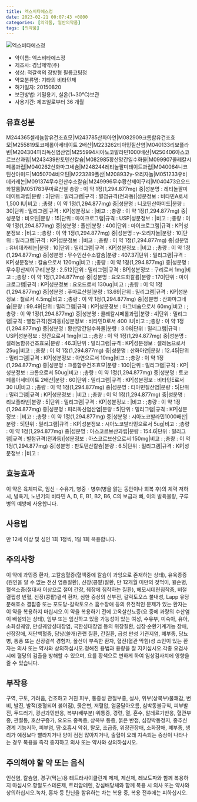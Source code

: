 ```yaml
---
title: 엑스비타에스정
date: 2023-02-21 00:07:43 +0800
categories: [의약품, 일반의약품]
tags: [의약품]
---
```

![엑스비타에스정](https://nedrug.mfds.go.kr/pbp/cmn/itemImageDownload/147427106970700185)

- 약이름: 엑스비타에스정
- 제조사: 경남제약(주)
- 성상: 적갈색의 장방형 필름코팅정
- 약효분류명: 기타의 비타민제
- 허가일자: 20150820
- 보관방법: 기밀용기, 실온(1~30℃)보관
- 사용기간: 제조일로부터 36 개월
## 유효성분
M244365셀레늄함유건조효모|M243785산화아연|M082909크롬함유건조효모|M255819토코페롤아세테이트 2배산|M223262티아민질산염|M040133리보플라빈|M204304피리독신염산염|M255994시아노코발라민1000배산|M250406아스코르브산과립|M243439판토텐산칼슘|M082985황산망간일수화물|M099907콜레칼시페롤과립|M040262산화마그네슘|M248244레티놀팔미테이트과립|M040064니코틴산아미드|M050704비오틴|M223289폴산|M208932γ-오리자놀|M051233유비데카레논|M091374무수인산수소칼슘|M249996무수황산제이구리|M040473요오드화칼륨|M051783푸마르산철
총량 : 이 약 1정(1,294.877mg) 중|성분명 : 레티놀팔미테이트과립|분량 : 3|단위 : 밀리그램|규격 : 별첨규격(전과동)|성분정보 : 비타민A로서 1,500 IU|비고 : ;총량 : 이 약 1정(1,294.877mg) 중|성분명 : 니코틴산아미드|분량 : 30|단위 : 밀리그램|규격 : KP|성분정보 : |비고 : ;총량 : 이 약 1정(1,294.877mg) 중|성분명 : 비오틴|분량 : 15|단위 : 마이크로그램|규격 : USP|성분정보 : |비고 : ;총량 : 이 약 1정(1,294.877mg) 중|성분명 : 폴산|분량 : 400|단위 : 마이크로그램|규격 : KP|성분정보 : |비고 : ;총량 : 이 약 1정(1,294.877mg) 중|성분명 : γ-오리자놀|분량 : 10|단위 : 밀리그램|규격 : KP|성분정보 : |비고 : ;총량 : 이 약 1정(1,294.877mg) 중|성분명 : 유비데카레논|분량 : 10|단위 : 밀리그램|규격 : KP|성분정보 : |비고 : ;총량 : 이 약 1정(1,294.877mg) 중|성분명 : 무수인산수소칼슘|분량 : 407.37|단위 : 밀리그램|규격 : KP|성분정보 : 칼슘으로서 120mg|비고 : ;총량 : 이 약 1정(1,294.877mg) 중|성분명 : 무수황산제이구리|분량 : 2.512|단위 : 밀리그램|규격 : BP|성분정보 : 구리로서 1mg|비고 : ;총량 : 이 약 1정(1,294.877mg) 중|성분명 : 요오드화칼륨|분량 : 170|단위 : 마이크로그램|규격 : KP|성분정보 : 요오드로서 130ug|비고 : ;총량 : 이 약 1정(1,294.877mg) 중|성분명 : 푸마르산철|분량 : 13.69|단위 : 밀리그램|규격 : KP|성분정보 : 철로서 4.5mg|비고 : ;총량 : 이 약 1정(1,294.877mg) 중|성분명 : 산화마그네슘|분량 : 99.49|단위 : 밀리그램|규격 : KP|성분정보 : 마그네슘으로서 60mg|비고 : ;총량 : 이 약 1정(1,294.877mg) 중|성분명 : 콜레칼시페롤과립|분량 : 4|단위 : 밀리그램|규격 : 별첨규격(전과동)|성분정보 : 비타민D로서 400 IU|비고 : ;총량 : 이 약 1정(1,294.877mg) 중|성분명 : 황산망간일수화물|분량 : 3.08|단위 : 밀리그램|규격 : USP|성분정보 : 망간으로서  1mg|비고 : ;총량 : 이 약 1정(1,294.877mg) 중|성분명 : 셀레늄함유건조효모|분량 : 46.3|단위 : 밀리그램|규격 : KP|성분정보 : 셀레늄으로서 25ug|비고 : ;총량 : 이 약 1정(1,294.877mg) 중|성분명 : 산화아연|분량 : 12.45|단위 : 밀리그램|규격 : KP|성분정보 : 아연으로서 10mg|비고 : ;총량 : 이 약 1정(1,294.877mg) 중|성분명 : 크롬함유건조효모|분량 : 100|단위 : 밀리그램|규격 : KP|성분정보 : 크롬으로서 50ug|비고 : ;총량 : 이 약 1정(1,294.877mg) 중|성분명 : 토코페롤아세테이트 2배산|분량 : 60|단위 : 밀리그램|규격 : KP|성분정보 : 비타민E로서 30 IU|비고 : ;총량 : 이 약 1정(1,294.877mg) 중|성분명 : 티아민질산염|분량 : 5|단위 : 밀리그램|규격 : KP|성분정보 : |비고 : ;총량 : 이 약 1정(1,294.877mg) 중|성분명 : 리보플라빈|분량 : 5|단위 : 밀리그램|규격 : KP|성분정보 : |비고 : ;총량 : 이 약 1정(1,294.877mg) 중|성분명 : 피리독신염산염|분량 : 5|단위 : 밀리그램|규격 : KP|성분정보 : |비고 : ;총량 : 이 약 1정(1,294.877mg) 중|성분명 : 시아노코발라민1000배산|분량 : 5|단위 : 밀리그램|규격 : KP|성분정보 : 시아노코발라민으로서 5ug|비고 : ;총량 : 이 약 1정(1,294.877mg) 중|성분명 : 아스코르브산과립|분량 : 154.6|단위 : 밀리그램|규격 : 별첨규격(전과동)|성분정보 : 아스코르브산으로서 150mg|비고 : ;총량 : 이 약 1정(1,294.877mg) 중|성분명 : 판토텐산칼슘|분량 : 6.5|단위 : 밀리그램|규격 : KP|성분정보 : |비고 :
## 효능효과
이 약은 육체피로, 임신ㆍ수유기, 병중ㆍ병후(병을 앓는 동안이나 회복 후)의 체력 저하 시, 발육기, 노년기의 비타민 A, D, E, B1, B2, B6, C의 보급과 뼈, 이의 발육불량, 구루병의 예방에 사용합니다.
## 사용법
만 12세 이상 및 성인 1회 1정씩, 1일 1회 복용합니다.
## 주의사항
이 약에 과민증 환자, 고칼슘혈증(혈액중에 칼슘이 과잉으로 존재하는 상태), 유육종증(원인을 알 수 없는 전신 염증질환), 신장(콩팥)질환, 만 12개월 미만의 젖먹이, 윌슨병, 혈색소증(철대사 이상으로 철이 간장, 췌장에 침착하는 질환), 헤모시데린침착증, 비철결핍성 빈혈, 신장(콩팥)결석 환자, 심한 증상의 신부전, 갈락토오스 불내성, Lapp 유당분해효소 결핍증 또는 포도당-갈락토오스 흡수장애 등의 유전적인 문제가 있는 환자는 이 약을 복용하지 마십시오.이 약을 복용하기 전에 고옥살산뇨증(요 중에 과량의 수산염이 배설되는 상태), 임부 또는 임신하고 있을 가능성이 있는 여성, 수유부, 미숙아, 유아, 소화성궤양, 만성궤양성대장염, 국한성대장염 등의 위장질환, 심장·순환기계기능 장애, 신장장애, 저단백혈증, 담낭(쓸개)관련 질환, 간질환, 급성 만성 기관지염, 폐부종, 당뇨병, 통풍 또는 신장결석 경험자, 폴산이 부족한 환자, 혈전(혈관 막힘)성 소인이 있는 환자는 의사 또는 약사와 상의하십시오.정해진 용법과 용량을 잘 지키십시오.각종 요검사 시에 혈당의 검출을 방해할 수 있으며, 요를 황색으로 변하게 하여 임상검사치에 영향을 줄 수 있습니다.
## 부작용
구역, 구토, 가려움, 건조하고 거친 피부, 통증성 관절부종, 설사, 위부(상복부)불쾌감, 변비, 발진, 발적(충혈되어 붉어짐), 묽은변, 저혈압, 얼굴달아오름, 심박동불규칙, 피부발진, 두드러기, 광선과민반응, 복부(배부분)·위통증, 경련, 열, 혼수, 알레르기반응, 혈관부종, 관절통, 호산구증가, 요오드 중독증, 상복부 통증, 붉은 반점, 심장박동정지, 중추신경계 기능저하, 피부염, 땀·호흡시 악취, 탈모, 조급증, 위장관장애, 소화장애, 폐부종, 생리가 예정보다 빨라지거나 양이 점점 많아지거나, 출혈이 오래 지속되는 증상이 나타나는 경우 복용을 즉각 중지하고 의사 또는 약사와 상의하십시오.
## 주의해야 할 약 또는 음식
인산염, 칼슘염, 경구(먹는)용 테트라사이클린계 제제, 제산제, 레보도파와 함께 복용하지 마십시오.항알도스테론제, 트리암테렌, 강심배당체와 함께 복용 시 의사 또는 약사와 상의하십시오.녹차, 홍차 등 탄닌을 함유하는 차는 복용 중, 복용 전후에는 피하십시오.
